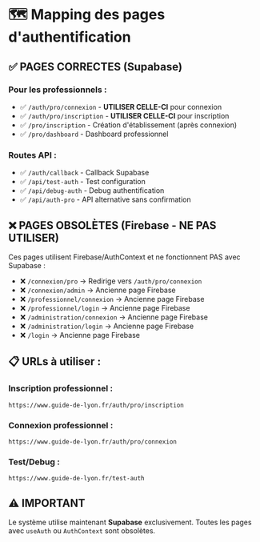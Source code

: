 # 🗺️ Mapping des pages d'authentification

## ✅ PAGES CORRECTES (Supabase)

### Pour les professionnels :
- ✅ `/auth/pro/connexion` - **UTILISER CELLE-CI** pour connexion
- ✅ `/auth/pro/inscription` - **UTILISER CELLE-CI** pour inscription
- ✅ `/pro/inscription` - Création d'établissement (après connexion)
- ✅ `/pro/dashboard` - Dashboard professionnel

### Routes API :
- ✅ `/auth/callback` - Callback Supabase
- ✅ `/api/test-auth` - Test configuration
- ✅ `/api/debug-auth` - Debug authentification
- ✅ `/api/auth-pro` - API alternative sans confirmation

## ❌ PAGES OBSOLÈTES (Firebase - NE PAS UTILISER)

Ces pages utilisent Firebase/AuthContext et ne fonctionnent PAS avec Supabase :
- ❌ `/connexion/pro` → Redirige vers `/auth/pro/connexion`
- ❌ `/connexion/admin` → Ancienne page Firebase
- ❌ `/professionnel/connexion` → Ancienne page Firebase
- ❌ `/professionnel/login` → Ancienne page Firebase
- ❌ `/administration/connexion` → Ancienne page Firebase
- ❌ `/administration/login` → Ancienne page Firebase
- ❌ `/login` → Ancienne page Firebase

## 📋 URLs à utiliser :

### Inscription professionnel :
```
https://www.guide-de-lyon.fr/auth/pro/inscription
```

### Connexion professionnel :
```
https://www.guide-de-lyon.fr/auth/pro/connexion
```

### Test/Debug :
```
https://www.guide-de-lyon.fr/test-auth
```

## ⚠️ IMPORTANT

Le système utilise maintenant **Supabase** exclusivement.
Toutes les pages avec `useAuth` ou `AuthContext` sont obsolètes.
